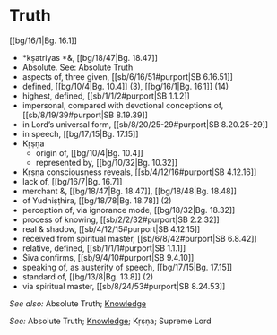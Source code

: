 # Truth

[[bg/16/1|Bg. 16.1]]

* *kṣatriyas *&, [[bg/18/47|Bg. 18.47]]
* Absolute. See: Absolute Truth
* aspects of, three given, [[sb/6/16/51#purport|SB 6.16.51]]
* defined, [[bg/10/4|Bg. 10.4]] (3), [[bg/16/1|Bg. 16.1]] (14)
* highest, defined, [[sb/1/1/2#purport|SB 1.1.2]]
* impersonal, compared with devotional conceptions of, [[sb/8/19/39#purport|SB 8.19.39]]
* in Lord’s universal form, [[sb/8/20/25-29#purport|SB 8.20.25-29]]
* in speech, [[bg/17/15|Bg. 17.15]]
* Kṛṣṇa
  * origin of, [[bg/10/4|Bg. 10.4]]
  * represented by, [[bg/10/32|Bg. 10.32]]
* Kṛṣṇa consciousness reveals, [[sb/4/12/16#purport|SB 4.12.16]]
* lack of, [[bg/16/7|Bg. 16.7]]
* merchant &, [[bg/18/47|Bg. 18.47]], [[bg/18/48|Bg. 18.48]]
* of Yudhiṣṭhira, [[bg/18/78|Bg. 18.78]] (2)
* perception of, via ignorance mode, [[bg/18/32|Bg. 18.32]]
* process of knowing, [[sb/2/2/32#purport|SB 2.2.32]]
* real & shadow, [[sb/4/12/15#purport|SB 4.12.15]]
* received from spiritual master, [[sb/6/8/42#purport|SB 6.8.42]]
* relative, defined, [[sb/1/1/1#purport|SB 1.1.1]]
* Śiva confirms, [[sb/9/4/10#purport|SB 9.4.10]]
* speaking of, as austerity of speech, [[bg/17/15|Bg. 17.15]]
* standard of, [[bg/13/8|Bg. 13.8]] (2)
* via spiritual master, [[sb/8/24/53#purport|SB 8.24.53]]

*See also:* Absolute Truth; [Knowledge](entries/knowledge.md)

*See:* Absolute Truth; [Knowledge](entries/knowledge.md); Kṛṣṇa; Supreme Lord
